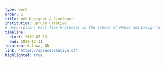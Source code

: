```yaml
---
type: work
order: 2
title: Web Designer & Developer
institution: Spruce Creative
# description: Part-Time Professor in the School of Media and Design teaching the Cross-Platform Web Design (introductory HTML & CSS) and Applied Industry Projects.
timeline:
  start: 2019-05-13
  end: 2024-12-31
location: Ottawa, ON
link: "https://sprucecreative.ca"
highlighted: true
---
```

